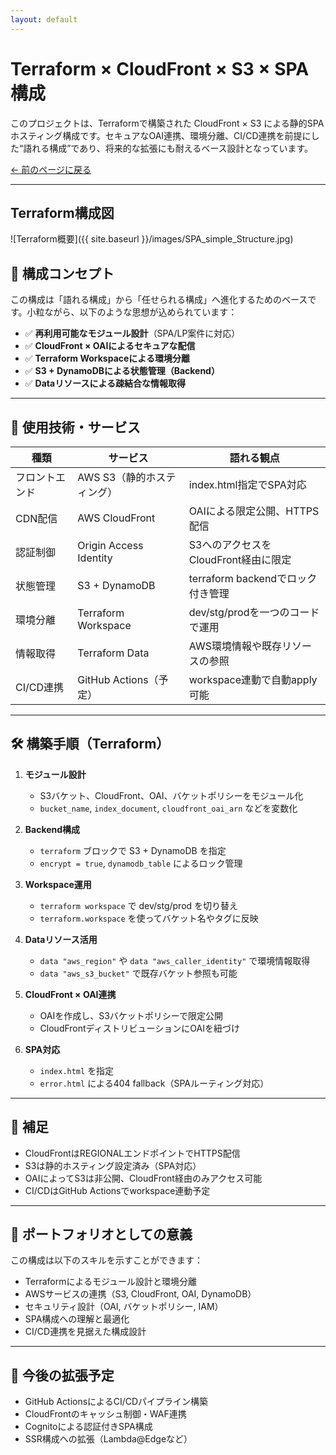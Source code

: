 ```yaml
---
layout: default
---
```


# Terraform × CloudFront × S3 × SPA構成

このプロジェクトは、Terraformで構築された CloudFront × S3 による静的SPAホスティング構成です。セキュアなOAI連携、環境分離、CI/CD連携を前提にした“語れる構成”であり、将来的な拡張にも耐えるベース設計となっています。

[← 前のページに戻る](/docs/aws-hands-on.html)

---

## Terraform構成図

![Terraform概要]({{ site.baseurl }}/images/SPA_simple_Structure.jpg)

## 🧠 構成コンセプト

この構成は「語れる構成」から「任せられる構成」へ進化するためのベースです。小粒ながら、以下のような思想が込められています：

- ✅ **再利用可能なモジュール設計**（SPA/LP案件に対応）
- ✅ **CloudFront × OAIによるセキュアな配信**
- ✅ **Terraform Workspaceによる環境分離**
- ✅ **S3 + DynamoDBによる状態管理（Backend）**
- ✅ **Dataリソースによる疎結合な情報取得**

---

## 🧩 使用技術・サービス

| 種類           | サービス                   | 語れる観点                           |
| -------------- | -------------------------- | ------------------------------------ |
| フロントエンド | AWS S3（静的ホスティング） | index.html指定でSPA対応              |
| CDN配信        | AWS CloudFront             | OAIによる限定公開、HTTPS配信         |
| 認証制御       | Origin Access Identity     | S3へのアクセスをCloudFront経由に限定 |
| 状態管理       | S3 + DynamoDB              | terraform backendでロック付き管理    |
| 環境分離       | Terraform Workspace        | dev/stg/prodを一つのコードで運用     |
| 情報取得       | Terraform Data             | AWS環境情報や既存リソースの参照      |
| CI/CD連携      | GitHub Actions（予定）     | workspace連動で自動apply可能         |

---

## 🛠️ 構築手順（Terraform）

1. **モジュール設計**
   - S3バケット、CloudFront、OAI、バケットポリシーをモジュール化
   - `bucket_name`, `index_document`, `cloudfront_oai_arn` などを変数化

2. **Backend構成**
   - `terraform` ブロックで S3 + DynamoDB を指定
   - `encrypt = true`, `dynamodb_table` によるロック管理

3. **Workspace運用**
   - `terraform workspace` で dev/stg/prod を切り替え
   - `terraform.workspace` を使ってバケット名やタグに反映

4. **Dataリソース活用**
   - `data "aws_region"` や `data "aws_caller_identity"` で環境情報取得
   - `data "aws_s3_bucket"` で既存バケット参照も可能

5. **CloudFront × OAI連携**
   - OAIを作成し、S3バケットポリシーで限定公開
   - CloudFrontディストリビューションにOAIを紐づけ

6. **SPA対応**
   - `index.html` を指定
   - `error.html` による404 fallback（SPAルーティング対応）

---

## 📌 補足

- CloudFrontはREGIONALエンドポイントでHTTPS配信
- S3は静的ホスティング設定済み（SPA対応）
- OAIによってS3は非公開、CloudFront経由のみアクセス可能
- CI/CDはGitHub Actionsでworkspace連動予定

---

## 🎯 ポートフォリオとしての意義

この構成は以下のスキルを示すことができます：

- Terraformによるモジュール設計と環境分離
- AWSサービスの連携（S3, CloudFront, OAI, DynamoDB）
- セキュリティ設計（OAI, バケットポリシー, IAM）
- SPA構成への理解と最適化
- CI/CD連携を見据えた構成設計

---

## 🔗 今後の拡張予定

- GitHub ActionsによるCI/CDパイプライン構築
- CloudFrontのキャッシュ制御・WAF連携
- Cognitoによる認証付きSPA構成
- SSR構成への拡張（Lambda@Edgeなど）

